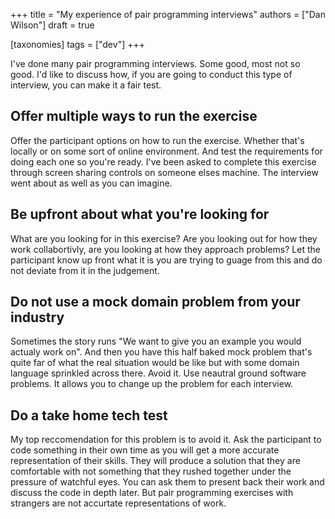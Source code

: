 +++
title = "My experience of pair programming interviews"
authors = ["Dan Wilson"]
draft = true

[taxonomies]
tags = ["dev"]
+++

I've done many pair programming interviews. Some good, most not so good. I'd like to discuss how, if you are going to conduct this type of interview, you can make it a fair test.
<!-- more -->

## Offer multiple ways to run the exercise
Offer the participant options on how to run the exercise. Whether that's locally or on some sort of online environment. And test the requirements for doing each one so you're ready. I've been asked to complete this exercise through screen sharing controls on someone elses machine. The interview went about as well as you can imagine.

## Be upfront about what you're looking for
What are you looking for in this exercise? Are you looking out for how they work collabortivly, are you looking at how they approach problems? Let the participant know up front what it is you are trying to guage from this and do not deviate from it in the judgement. 

## Do not use a mock domain problem from your industry
Sometimes the story runs "We want to give you an example you would actualy work on". And then you have this half baked mock problem that's quite far of what the real situation would be like but with some domain language sprinkled across there. Avoid it. Use neautral ground software problems. It allows you to change up the problem for each interview.

## Do a take home tech test
My top reccomendation for this problem is to avoid it. Ask the participant to code something in their own time as you will get a more accurate representation of their skills. They will produce a solution that they are comfortable with not something that they rushed together under the pressure of watchful eyes. You can ask them to present back their work and discuss the code in depth later. But pair programming exercises with strangers are not accurtate representations of work. 

